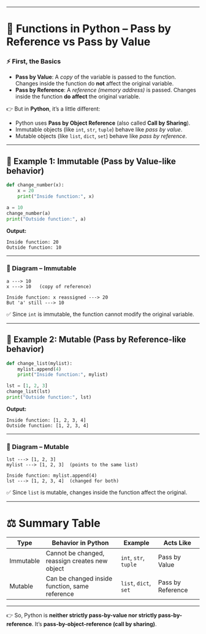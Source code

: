 
---

# 📌 Functions in Python – Pass by Reference vs Pass by Value

### ⚡ First, the Basics

* **Pass by Value**: A *copy* of the variable is passed to the function. Changes inside the function do **not** affect the original variable.
* **Pass by Reference**: A *reference (memory address)* is passed. Changes inside the function **do affect** the original variable.

👉 But in **Python**, it’s a little different:

* Python uses **Pass by Object Reference** (also called **Call by Sharing**).
* Immutable objects (like `int`, `str`, `tuple`) behave like *pass by value*.
* Mutable objects (like `list`, `dict`, `set`) behave like *pass by reference*.

---

## 📝 Example 1: Immutable (Pass by Value-like behavior)

```python
def change_number(x):
    x = 20
    print("Inside function:", x)

a = 10
change_number(a)
print("Outside function:", a)
```

**Output:**

```
Inside function: 20
Outside function: 10
```

---

### 🔎 Diagram – Immutable

```
a ---> 10
x ---> 10   (copy of reference)

Inside function: x reassigned ---> 20
But 'a' still ---> 10
```

✅ Since `int` is immutable, the function cannot modify the original variable.

---

## 📝 Example 2: Mutable (Pass by Reference-like behavior)

```python
def change_list(mylist):
    mylist.append(4)
    print("Inside function:", mylist)

lst = [1, 2, 3]
change_list(lst)
print("Outside function:", lst)
```

**Output:**

```
Inside function: [1, 2, 3, 4]
Outside function: [1, 2, 3, 4]
```

---

### 🔎 Diagram – Mutable

```
lst ---> [1, 2, 3]
mylist ---> [1, 2, 3]  (points to the same list)

Inside function: mylist.append(4)
lst ---> [1, 2, 3, 4]  (changed for both)
```

✅ Since `list` is mutable, changes inside the function affect the original.

---

# ⚖️ Summary Table

| Type      | Behavior in Python                             | Example               | Acts Like         |
| --------- | ---------------------------------------------- | --------------------- | ----------------- |
| Immutable | Cannot be changed, reassign creates new object | `int`, `str`, `tuple` | Pass by Value     |
| Mutable   | Can be changed inside function, same reference | `list`, `dict`, `set` | Pass by Reference |

---

👉 So, Python is **neither strictly pass-by-value nor strictly pass-by-reference**.
It’s **pass-by-object-reference (call by sharing)**.

